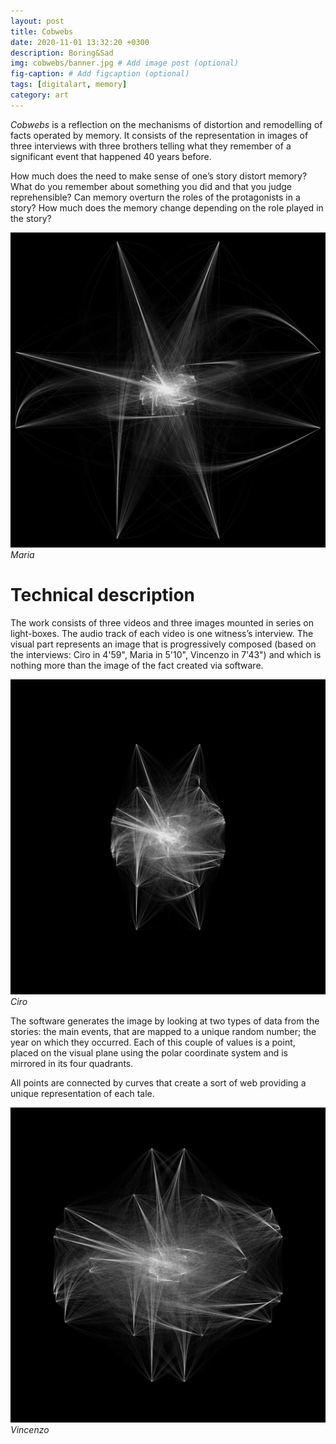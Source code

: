 ```yaml
---
layout: post
title: Cobwebs
date: 2020-11-01 13:32:20 +0300
description: Boring&Sad
img: cobwebs/banner.jpg # Add image post (optional)
fig-caption: # Add figcaption (optional)
tags: [digitalart, memory]
category: art
---
```


_Cobwebs_ is a reflection on the mechanisms of distortion and
remodelling of facts operated by memory. It consists of the
representation in images of three interviews with three brothers
telling what they remember of a significant event that happened 40
years before.

How much does the need to make sense of one’s story distort memory?
What do you remember about something you did and that you judge
reprehensible? Can memory overturn the roles of the protagonists in a
story? How much does the memory change depending on the role played in
the story?

![maria](/assets/img/cobwebs/maria.jpg)
*Maria*

# Technical description

The work consists of three videos and three images mounted in series
on light-boxes. The audio track of each video is one witness’s
interview. The visual part represents an image that is progressively
composed (based on the interviews: Ciro in 4'59", Maria in 5'10",
Vincenzo in 7'43") and which is nothing more than the image of the
fact created via software.

![ciro](/assets/img/cobwebs/ciro.jpg)
*Ciro*

The software generates the image by looking at two types of data from
the stories: the main events, that are mapped to a unique random
number; the year on which they occurred. Each of this couple of values
is a point, placed on the visual plane using the polar coordinate
system and is mirrored in its four quadrants.

All points are connected by curves that create a sort of web providing
a unique representation of each tale.

![vincenzo](/assets/img/cobwebs/vincenzo.jpg)
*Vincenzo*